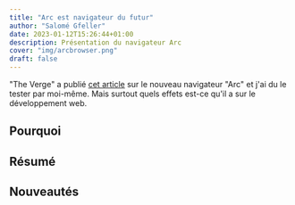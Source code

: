 ```yaml
---
title: "Arc est navigateur du futur"
author: "Salomé Gfeller"
date: 2023-01-12T15:26:44+01:00
description: Présentation du navigateur Arc
cover: "img/arcbrowser.png"
draft: false
---
```

<!-- résumé des informations dénichées
- Pourquoi t'as choisi cet article
- Qu'est-ce que tu as appris
- Qu'est-ce que tu en fais de ces infos (utiliser tout de suite, garder pour plus tard, etc.)
- cite la/les sources et expliaue en auoi ils sont intéressants pour vous et votre domaine et à quel moment cela vous sera utile.

​	pourquoi, résumé, qu’est-ce qu’on va en faire de l’info

-->

"The Verge" a publié [cet article](https://www.theverge.com/23462235/arc-web-browser-review) sur le nouveau navigateur "Arc" et j'ai du le tester par moi-même. Mais surtout quels effets est-ce qu'il a sur le développement web.

## Pourquoi

## Résumé

## Nouveautés

## 

